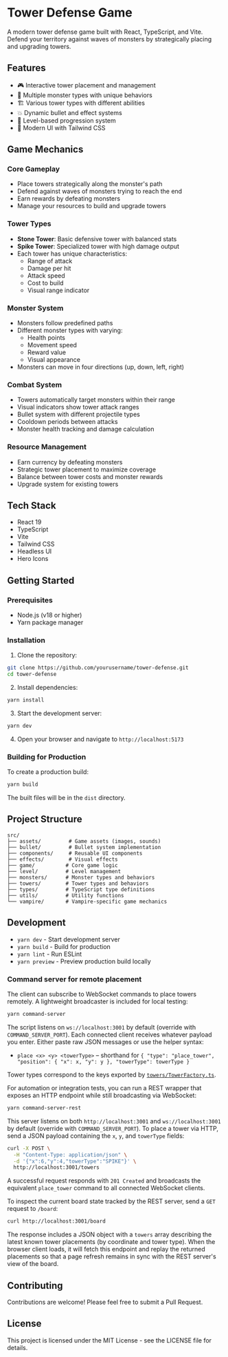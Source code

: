 # Tower Defense Game

A modern tower defense game built with React, TypeScript, and Vite. Defend your territory against waves of monsters by strategically placing and upgrading towers.

## Features

- 🎮 Interactive tower placement and management
- 🐉 Multiple monster types with unique behaviors
- 🏗️ Various tower types with different abilities
- 💥 Dynamic bullet and effect systems
- 🎯 Level-based progression system
- 🎨 Modern UI with Tailwind CSS

## Game Mechanics

### Core Gameplay

- Place towers strategically along the monster's path
- Defend against waves of monsters trying to reach the end
- Earn rewards by defeating monsters
- Manage your resources to build and upgrade towers

### Tower Types

- **Stone Tower**: Basic defensive tower with balanced stats
- **Spike Tower**: Specialized tower with high damage output
- Each tower has unique characteristics:
  - Range of attack
  - Damage per hit
  - Attack speed
  - Cost to build
  - Visual range indicator

### Monster System

- Monsters follow predefined paths
- Different monster types with varying:
  - Health points
  - Movement speed
  - Reward value
  - Visual appearance
- Monsters can move in four directions (up, down, left, right)

### Combat System

- Towers automatically target monsters within their range
- Visual indicators show tower attack ranges
- Bullet system with different projectile types
- Cooldown periods between attacks
- Monster health tracking and damage calculation

### Resource Management

- Earn currency by defeating monsters
- Strategic tower placement to maximize coverage
- Balance between tower costs and monster rewards
- Upgrade system for existing towers

## Tech Stack

- React 19
- TypeScript
- Vite
- Tailwind CSS
- Headless UI
- Hero Icons

## Getting Started

### Prerequisites

- Node.js (v18 or higher)
- Yarn package manager

### Installation

1. Clone the repository:

```bash
git clone https://github.com/yourusername/tower-defense.git
cd tower-defense
```

2. Install dependencies:

```bash
yarn install
```

3. Start the development server:

```bash
yarn dev
```

4. Open your browser and navigate to `http://localhost:5173`

### Building for Production

To create a production build:

```bash
yarn build
```

The built files will be in the `dist` directory.

## Project Structure

```
src/
├── assets/         # Game assets (images, sounds)
├── bullet/         # Bullet system implementation
├── components/     # Reusable UI components
├── effects/        # Visual effects
├── game/          # Core game logic
├── level/         # Level management
├── monsters/      # Monster types and behaviors
├── towers/        # Tower types and behaviors
├── types/         # TypeScript type definitions
├── utils/         # Utility functions
└── vampire/       # Vampire-specific game mechanics
```

## Development

- `yarn dev` - Start development server
- `yarn build` - Build for production
- `yarn lint` - Run ESLint
- `yarn preview` - Preview production build locally

### Command server for remote placement

The client can subscribe to WebSocket commands to place towers remotely. A
lightweight broadcaster is included for local testing:

```bash
yarn command-server
```

The script listens on `ws://localhost:3001` by default (override with
`COMMAND_SERVER_PORT`). Each connected client receives whatever payload you
enter. Either paste raw JSON messages or use the helper syntax:

- `place <x> <y> <towerType>` – shorthand for
  `{ "type": "place_tower", "position": { "x": x, "y": y }, "towerType": towerType }`

Tower types correspond to the keys exported by
[`towers/TowerFactory.ts`](src/towers/TowerFactory.ts).

For automation or integration tests, you can run a REST wrapper that exposes an
HTTP endpoint while still broadcasting via WebSocket:

```bash
yarn command-server-rest
```

This server listens on both `http://localhost:3001` and `ws://localhost:3001`
by default (override with `COMMAND_SERVER_PORT`). To place a tower via HTTP,
send a JSON payload containing the `x`, `y`, and `towerType` fields:

```bash
curl -X POST \
  -H "Content-Type: application/json" \
  -d '{"x":6,"y":4,"towerType":"SPIKE"}' \
  http://localhost:3001/towers
```

A successful request responds with `201 Created` and broadcasts the equivalent
`place_tower` command to all connected WebSocket clients.

To inspect the current board state tracked by the REST server, send a `GET`
request to `/board`:

```bash
curl http://localhost:3001/board
```

The response includes a JSON object with a `towers` array describing the latest
known tower placements (by coordinate and tower type). When the browser client
loads, it will fetch this endpoint and replay the returned placements so that a
page refresh remains in sync with the REST server's view of the board.

## Contributing

Contributions are welcome! Please feel free to submit a Pull Request.

## License

This project is licensed under the MIT License - see the LICENSE file for details.
